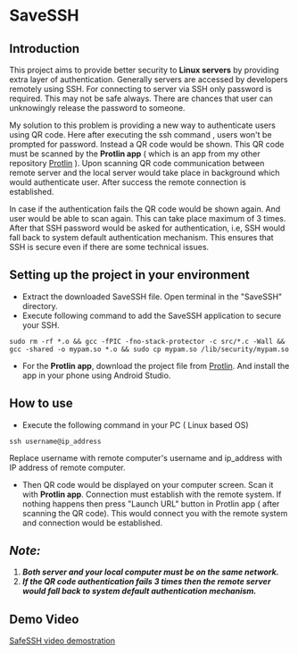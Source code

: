 # SaveSSH
## Introduction

This project aims to provide better security to **Linux servers** by providing extra layer of authentication. Generally servers are accessed by developers remotely using SSH. For connecting to server via SSH only password is required. This may not be safe always. There are chances that user can unknowingly release the password to someone. 

My solution to this problem is providing a new way to authenticate users using QR code. Here after executing the ssh command , users won't be prompted for password. Instead a QR code would be shown. This QR code must be scanned by the **Protlin app** ( which is an app from my other repository [Protlin](https://github.com/krunalmk/Protlin) ). Upon scanning QR code communication between remote server and the local server would take place in background which would authenticate user. After success the remote connection is established. 

In case if the authentication fails the QR code would be shown again. And user would be able to scan again. This can take place maximum of 3 times. After that SSH password would be asked for authentication, i.e, SSH would fall back to system default authentication mechanism. This ensures that SSH is secure even if there are some technical issues.

## Setting up the project in your environment

- Extract the downloaded SaveSSH file. Open terminal in the "SaveSSH" directory.
- Execute following command to add the SaveSSH application to secure your SSH.

```
sudo rm -rf *.o && gcc -fPIC -fno-stack-protector -c src/*.c -Wall && gcc -shared -o mypam.so *.o && sudo cp mypam.so /lib/security/mypam.so
```

- For the **Protlin app**, download the project file from [Protlin](https://github.com/krunalmk/Protlin). And install the app in your phone using Android Studio.

## How to use 
- Execute the following command in your PC ( Linux based OS)
```
ssh username@ip_address
```
Replace username with remote computer's username and ip_address with IP address of remote computer.
- Then QR code would be displayed on your computer screen. Scan it with **Protlin app**. Connection must establish with the remote system. If nothing happens then press "Launch URL" button in Protlin app ( after scanning the QR code). This would connect you with the remote system and connection would be established.

## **_Note:_**
1. **_Both server and your local computer must be on the same network._**
2. **_If the QR code authentication fails 3 times then the remote server would fall back to system default authentication mechanism._**

## Demo Video

[SafeSSH video demostration](https://drive.google.com/file/d/1lvZEfN-m6Hi55x_LCekqQbzy3N4BEvad/view?usp=sharing)
